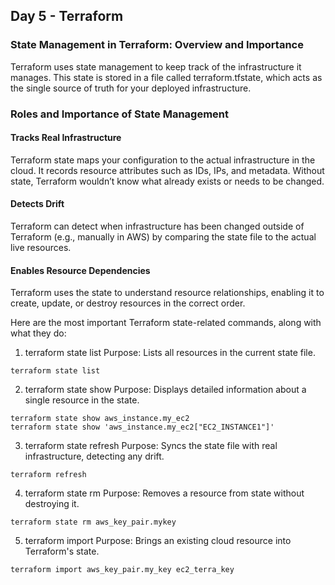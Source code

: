 
## Day 5 - Terraform

### State Management in Terraform: Overview and Importance

Terraform uses state management to keep track of the infrastructure it manages. This state is stored in a file called terraform.tfstate, which acts as the single source of truth for your deployed infrastructure. 

### Roles and Importance of State Management

#### Tracks Real Infrastructure

Terraform state maps your configuration to the actual infrastructure in the cloud. It records resource attributes such as IDs, IPs, and metadata. Without state, Terraform wouldn’t know what already exists or needs to be changed.

#### Detects Drift
Terraform can detect when infrastructure has been changed outside of Terraform (e.g., manually in AWS) by comparing the state file to the actual live resources.

#### Enables Resource Dependencies
Terraform uses the state to understand resource relationships, enabling it to create, update, or destroy resources in the correct order.

Here are the most important Terraform state-related commands, along with what they do:

1. terraform state list 
Purpose: Lists all resources in the current state file.
```
terraform state list
```
2. terraform state show
Purpose: Displays detailed information about a single resource in the state.
```
terraform state show aws_instance.my_ec2
terraform state show 'aws_instance.my_ec2["EC2_INSTANCE1"]'
```
3. terraform state refresh 
Purpose: Syncs the state file with real infrastructure, detecting any drift.
```
terraform refresh
```
4. terraform state rm 
Purpose: Removes a resource from state without destroying it.
```
terraform state rm aws_key_pair.mykey
```
5. terraform import
Purpose: Brings an existing cloud resource into Terraform's state.
```
terraform import aws_key_pair.my_key ec2_terra_key
```

